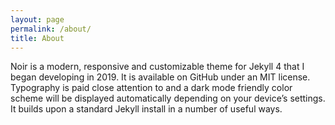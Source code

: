 ```yaml
---
layout: page
permalink: /about/
title: About
---
```


Noir is a modern, responsive and customizable theme for Jekyll 4 that I began developing in 2019. It is available on GitHub under an MIT license. Typography is paid close attention to and a dark mode friendly color scheme will be displayed automatically depending on your device’s settings. It builds upon a standard Jekyll install in a number of useful ways.

